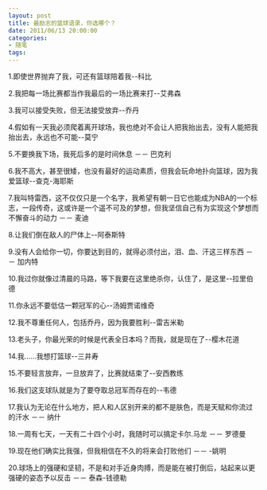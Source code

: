 ```yaml
---
layout: post
title: 最励志的篮球语录，你选哪个？
date: 2011/06/13 20:00:00
categories: 
- 随笔
tags: 
---
```


1.即使世界抛弃了我，可还有篮球陪着我--科比

2.我把每一场比赛都当作我最后的一场比赛来打--艾弗森

3.我可以接受失败，但无法接受放弃--乔丹

4.假如有一天我必须爬着离开球场，我也绝对不会让人把我抬出去，没有人能把我抬出去，永远也不可能--莫宁

5.不要换我下场，我死后多的是时间休息 －－ 巴克利

6.我不高大，甚至很矮，也没有最好的运动素质，但我会玩命地扑向篮球，因为我爱篮球--查克-海耶斯

7.我叫特雷西，这不仅仅只是一个名字，我希望有朝一日它也能成为NBA的一个标志，一段传奇，这或许是一个遥不可及的梦想，但我坚信自己有为实现这个梦想而不懈奋斗的动力 －－ 麦迪

8.让我们倒在敌人的尸体上--阿泰斯特

9.没有人会给你一切，你要达到目的，就得必须付出，泪、血、汗这三样东西 －－ 加内特

10.我过你就像过清晨的马路，等下我要在这里绝杀你，认住了，是这里--拉里伯德

11.你永远不要低估一颗冠军的心--汤姆贾诺维奇

12.我不尊重任何人，包括乔丹，因为我要胜利--雷吉米勒

13.老头子，你最光荣的时候是代表全日本吗？而我，就是现在了--樱木花道

14.我……我想打篮球--三井寿

15.不要轻言放弃，一旦放弃了，比赛就结束了--安西教练

16.我们这支球队就是为了要夺取总冠军而存在的--韦德

17.我认为无论在什么地方，把人和人区别开来的都不是肤色，而是天赋和你流过的汗水 －－ 纳什

18.一周有七天，一天有二十四个小时，我随时可以搞定卡尔.马龙 －－ 罗德曼

19.现在他们确实比我强，但我相信在不久的将来会打败他们 －－ -姚明

20.球场上的强硬和坚韧，不是和对手近身肉搏，而是能在被打倒后，站起来以更强硬的姿态予以反击 －－ 泰森-钱德勒
